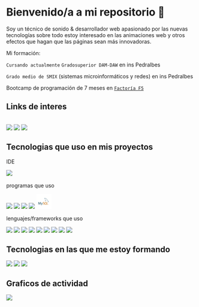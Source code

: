# Bienvenido/a a mi repositorio 👋


Soy un técnico de sonido & desarrollador web apasionado por las nuevas tecnologías sobre todo estoy interesado en las animaciones web y otros efectos que hagan que las páginas sean más innovadoras.

Mi formación:

`Cursando actualmente` `Gradosuperior DAM-DAW` en ins Pedralbes 

`Grado medio de SMIX` (sistemas microinformáticos y redes) en ins Pedralbes

Bootcamp de programación de 7 meses en <a href="https://factoriaf5.org/">`Factoría F5`</a>

## Links de interes
<!-- link a correo -->
<code> <a href="mailto:a2carcruzinfo@gmail.com"><img height="25" src="https://img.shields.io/badge/Gmail-D14836?style=for-the-badge&logo=gmail&logoColor=white"></a></code>
<code><a a href="https://www.figma.com/file/kP0SJhf4iDDa9kAzsz1LM1/Github-projects?node-id=0%3A1"><img height="25" src="https://img.shields.io/badge/Figma-F24E1E?style=for-the-badge&logo=figma&logoColor=white"></a></code>
<code><a a href="https://www.linkedin.com/in/carlos-cruz-valencia-564514162/"><img height="25" src="https://img.shields.io/badge/LinkedIn-0077B5?style=for-the-badge&logo=linkedin&logoColor=white"></a></code>

## Tecnologias que uso en mis proyectos
IDE
<!-- visual studio code -->
<code><img height="25" src="https://img.shields.io/badge/Visual_Studio_Code-0078D4?style=for-the-badge&logo=visual%20studio%20code&logoColor=white"></code>

programas que uso
<!-- figma -->
<code><img src="https://img.shields.io/badge/Figma-F24E1E?style=for-the-badge&logo=figma&logoColor=white"></code><!-- gitkraken -->
<code><img height="30" src="https://img.shields.io/badge/GitKraken-179287?style=for-the-badge&logo=GitKraken&logoColor=white"></code><!-- Xamp -->
<code><img height="30" src="https://img.shields.io/badge/Xampp-F37623?style=for-the-badge&logo=xampp&logoColor=white"></code><!-- trello -->
<code><img height="30" src="https://img.shields.io/badge/Trello-0052CC?style=for-the-badge&logo=trello&logoColor=white"></code><!-- my sql -->
<code><img height="40" src="https://raw.githubusercontent.com/github/explore/80688e429a7d4ef2fca1e82350fe8e3517d3494d/topics/mysql/mysql.png"></code>

lenguajes/frameworks que uso
<!-- bootstrap -->
<code><img height="30" src="https://img.shields.io/badge/Bootstrap-563D7C?style=for-the-badge&logo=bootstrap&logoColor=white"></code><!-- html -->
<code><img height="30" src="https://img.shields.io/badge/HTML5-E34F26?style=for-the-badge&logo=html5&logoColor=white"></code><!-- css -->
<code><img height="30" src="https://img.shields.io/badge/CSS3-1572B6?style=for-the-badge&logo=css3&logoColor=white"></code><!-- python -->
<code><img height="30" src="https://img.shields.io/badge/Python-3776AB?style=for-the-badge&logo=python&logoColor=white"></code><!-- sass -->
<code><img height="30" src="https://img.shields.io/badge/Sass-CC6699?style=for-the-badge&logo=sass&logoColor=white"></code><!-- javascript -->
<code><img src="https://img.shields.io/badge/JavaScript-323330?style=for-the-badge&logo=javascript&logoColor=F7DF1E"></img></code><!-- srolltrigger -->
<code><img src="https://camo.githubusercontent.com/12c4402a62af1a832fe34f8f60d5494706dd433de5fe65c472d6fa66f0f5578e/687474703a2f2f677265656e736f636b2e636f6d2f5f696d672f6769746875622f7468756d622d7363726f6c6c747269676765722d736d616c6c2e676966" height="30"></img></code><!-- textillate -->
<code><img src="https://m1.paperblog.com/i/170/1706558/textillatejs-animaciones-texto-usando-css3-L-RwyQR7.jpeg" height="32"></img></code><!-- animate -->
<code><img src="https://www.drupaladicto.com/sites/drupaladicto/files/inline-images/pagina%20ofical%20animate%20css.PNG" height="32"></img></code>

## Tecnologias en las que me estoy formando
<!-- imagenes de lenguajes que estoy aprendiendo -->
<code><img height="20" src="https://img.shields.io/badge/AlpineJS-8BC0D0?style=for-the-badge&logo=alpine.js&logoColor=white"></code>
<code><img height="20" src="https://img.shields.io/badge/Tailwind_CSS-38B2AC?style=for-the-badge&logo=tailwind-css&logoColor=white"></code>
<code><img height="20" src="https://i.postimg.cc/ryg1CQYs/descarga.jpg"></code>

## Graficos de actividad
<img src="https://wakatime.com/share/@carlos_cruzvalencia/bfcfa451-813c-4d78-9a27-c05543a60bd4.svg" ></img>
